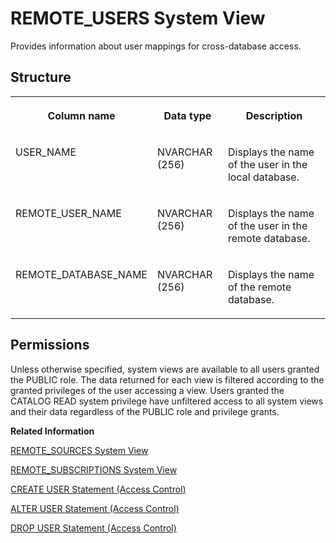 <!-- loiod8980f4706004249b6a36090a8061137 -->

# REMOTE\_USERS System View

Provides information about user mappings for cross-database access.



## Structure


<table>
<tr>
<th valign="top">

Column name

</th>
<th valign="top">

Data type

</th>
<th valign="top">

Description

</th>
</tr>
<tr>
<td valign="top">

USER\_NAME

</td>
<td valign="top">

NVARCHAR \(256\)

</td>
<td valign="top">

Displays the name of the user in the local database.

</td>
</tr>
<tr>
<td valign="top">

REMOTE\_USER\_NAME

</td>
<td valign="top">

NVARCHAR \(256\)

</td>
<td valign="top">

Displays the name of the user in the remote database.

</td>
</tr>
<tr>
<td valign="top">

REMOTE\_DATABASE\_NAME

</td>
<td valign="top">

NVARCHAR \(256\)

</td>
<td valign="top">

Displays the name of the remote database.

</td>
</tr>
</table>



<a name="loiod8980f4706004249b6a36090a8061137__section_khm_vy4_dzb"/>

## Permissions

Unless otherwise specified, system views are available to all users granted the PUBLIC role. The data returned for each view is filtered according to the granted privileges of the user accessing a view. Users granted the CATALOG READ system privilege have unfiltered access to all system views and their data regardless of the PUBLIC role and privilege grants.

**Related Information**  


[REMOTE\_SOURCES System View](remote-sources-system-view-20ccdd3.md "Provides information about remote sources.")

[REMOTE\_SUBSCRIPTIONS System View](remote-subscriptions-system-view-cf68b16.md "Lists all the remote subscriptions created for a remote source.")

[CREATE USER Statement \(Access Control\)](../../010-SQL-Reference/012-SQL-Statements/create-user-statement-access-control-20d5ddb.md "Creates a new database user.")

[ALTER USER Statement \(Access Control\)](../../010-SQL-Reference/012-SQL-Statements/alter-user-statement-access-control-20d3459.md "Modifies the database user.")

[DROP USER Statement \(Access Control\)](../../010-SQL-Reference/012-SQL-Statements/drop-user-statement-access-control-20d8d33.md "Deletes a database user.")

